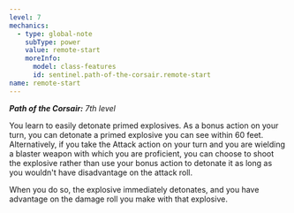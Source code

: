 ```yaml
---
level: 7
mechanics:
  - type: global-note
    subType: power
    value: remote-start
    moreInfo:
      model: class-features
      id: sentinel.path-of-the-corsair.remote-start
name: remote-start
---
```

_**Path of the Corsair:** 7th level_
You learn to easily detonate primed explosives. As a bonus action on your turn, you can detonate a primed explosive you can see within 60 feet. Alternatively, if you take the Attack action on your turn and you are wielding a blaster weapon with which you are proficient, you can choose to shoot the explosive rather than use your bonus action to detonate it as long as you wouldn't have disadvantage on the attack roll.
When you do so, the explosive immediately detonates, and you have advantage on the damage roll you make with that explosive. 